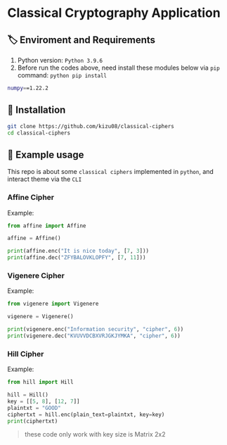 # Classical Cryptography Application 

## 🏷️ Enviroment and Requirements
1. Python version: `Python 3.9.6`
2. Before run the codes above, need install these modules below  via `pip` command: `python pip install`
```bash
numpy==1.22.2
```
## 🧰 Installation
```bash
git clone https://github.com/kizu08/classical-ciphers
cd classical-ciphers
```
## 🚀 Example usage
This repo is about some `classical ciphers` implemented in `python`, and interact theme via the `CLI`
### Affine Cipher
Example:
```python
from affine import Affine

affine = Affine()

print(affine.enc("It is nice today", [7, 3]))
print(affine.dec("ZFYBALOVKLOPFY", [7, 11]))
```
### Vigenere Cipher
Example:
```python
from vigenere import Vigenere

vigenere = Vigenere()

print(vigenere.enc("Information security", "cipher", 6))
print(vigenere.dec("KVUVVDCBXVRJGKJYMKA", "cipher", 6))
```
### Hill Cipher
Example:
```python
from hill import Hill

hill = Hill()
key = [[5, 8], [12, 7]]
plaintxt = "GOOD"
ciphertxt = hill.enc(plain_text=plaintxt, key=key)
print(ciphertxt)
```
>these code only work with key size is Matrix 2x2

